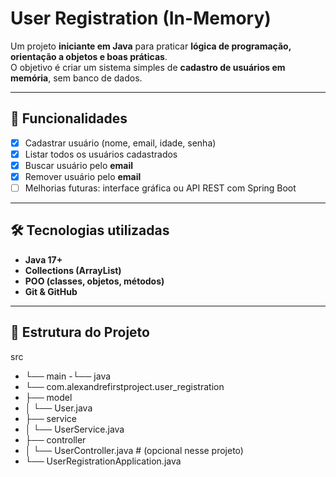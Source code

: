 # User Registration (In-Memory)

Um projeto **iniciante em Java** para praticar **lógica de programação, orientação a objetos e boas práticas**.  
O objetivo é criar um sistema simples de **cadastro de usuários em memória**, sem banco de dados.

---

## 🚀 Funcionalidades

- [x] Cadastrar usuário (nome, email, idade, senha)  
- [x] Listar todos os usuários cadastrados  
- [x] Buscar usuário pelo **email**  
- [x] Remover usuário pelo **email**  
- [ ] Melhorias futuras: interface gráfica ou API REST com Spring Boot  

---

## 🛠 Tecnologias utilizadas

- **Java 17+**  
- **Collections (ArrayList)**  
- **POO (classes, objetos, métodos)**  
- **Git & GitHub**  

---

## 📂 Estrutura do Projeto
 src
- └──  main
-└──  java
- └── com.alexandrefirstproject.user_registration
- ├── model
- │ └── User.java
- ├── service
- │ └── UserService.java
- ├── controller
- │ └── UserController.java # (opcional nesse projeto)
- └── UserRegistrationApplication.java
